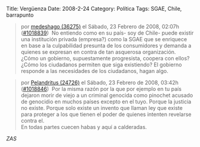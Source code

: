 Title: Vergüenza
Date: 2008-2-24
Category: Política
Tags: SGAE, Chile, barrapunto

> por [medeshago (36275)](http://barrapunto.com/%7Emedeshago/) el Sábado, 23 Febrero de 2008, 02:07h
> ([#1018839](http://ciberderechos.barrapunto.com/comments.pl?sid=75494&cid=1018839))  
> No entiendo como en su país- soy de Chile- puede
> existir una institución privada (empresa?) como la SGAE que se enriquece en base a la culpabilidad presunta de los consumidores y demanda
> a quienes se expresan en contra de tan asquerosa organización. ¿Cómo un gobierno, supuestamente progresista, coopera con ellos? ¿Cómo los
> ciudadanos permiten que siga existiendo? El gobierno responde a las necesidades de los ciudadanos, hagan algo.

> por [Pelandritus (24726)](http://barrapunto.com/%7EPelandritus/) el Sábado, 23 Febrero de 2008, 03:42h
> ([#1018846](http://ciberderechos.barrapunto.com/comments.pl?sid=75494&cid=1018846))  Por la misma razón por la que por ejemplo en tu país
> dejaron morir de viejo a un criminal genocida como pinochet acusado de genocidio en muchos países excepto en el tuyo. Porque la justicia
> no existe. Porque solo existe un invento que llaman ley que existe para proteger a los que tienen el poder de quienes intenten revelarse
> contra el.  
> En todas partes cuecen habas y aquí a calderadas.

*ZAS*
